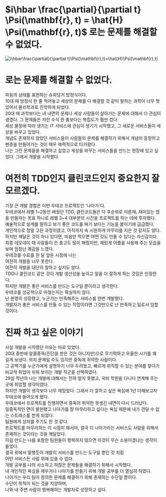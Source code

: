 # $i\hbar \frac{\partial}{\partial t} \Psi(\mathbf{r}, t) = \hat{H} \Psi(\mathbf{r}, t)$ 로는 문제를 해결할 수 없었다.
<img src="https://latex.codecogs.com/png.image?\inline&space;\huge&space;\dpi{150}\bg{white}&space;i\hbar\frac{\partial}{\partial&space;t}\Psi(\mathbf{r},t)=\hat{H}\Psi(\mathbf{r},t)" title=" i\hbar\frac{\partial}{\partial t}\Psi(\mathbf{r},t)=\hat{H}\Psi(\mathbf{r},t)" />

# 로는 문제를 해결할 수 없었다.

파동의 상태를 표현하는 슈뢰딩거 방정식이다.  
10대 때 방정식 한 줄 적어놓고 세상의 문제를 다 해결할 것 같이 말하는 과학이 너무 멋있어서 물리학과로 진학하게 되었다.  
20대 때 과학보다는 내 내면의 문제나 세상 사람들이 살아가는 문제에 대해서 더 관심이 생겼다. 그 문제들은 저런 수식 한 줄보다는 복잡도가 훨씬 컸다.  
세상 물정에 따라 생기는 IT 서비스에 관심이 생기기 시작했고, 그 새로운 서비스들이 세상을 바꾸고 있었다.  
개념도 존재하지 않았던 서비스들이 사람들의 문제를 해결하기 위해서 개념이 등장하고 팬층을 만들어가는 것이 매우 매력적으로 다가왔다.  
나는 그런 문제들을 해결하고 싶었고 세상을 바꾸는 서비스들을 만드는 현장에 있고 싶었다.
그래서 개발을 시작했다.

# 여전히 TDD인지 클린코드인지 중요한지 잘 모르겠다.

가장 큰 개발 경험은 이번 우테코 프로젝트인 '나아가'다.  
우테코에서 레벨 1\~2동안 배웠던 TDD, 클린코드들은 다 후순위로 미룬채, 재미있는 앱을 만들자는 목표 하나로 레벨 3\~4 대부분의 시간을 프로젝트를 하는 데에 투자했다.  
예술적으로 설계를 잘하고 보기 좋은 코드를 짜기 보다는 기능을 붙이기에 급급했다.  
개인적으로 정말 고된 과정이였고, 아직까지 속 시원하게 마무리를 지은 것 같지도 않다.  
하지만 깨달은 것이 하나 있다면, 마음만 먹으면 어떤 것도 만들 수 있다는 자신감이다.  
최종 데모데이 때 사람들이 쓴 충고도 많이 해줬지만, 재밌게 어플을 사용해 주는 모습을 보며 엄청난 쾌감을 느꼈다.  
우테코를 수료를 한 달 앞둔 시점에 나는  
여전히 개발을 너무 못한다.  
여전히 개발을 대단히 잘하고 싶지도 않다.  
TDD나 클린코드 같은 것이 개발 생산성을 높이고 일을 더 잘하게 하는 것임은 인정한다.  
하지만 개발은 좋은 서비스를 만드는 도구일 뿐이라고 생각한다.  
우테코를 성공적으로 마쳤는지는 확실하지 않다.  
난 분명히 성장했고, 누군가는 만족해주는 서비스를 한번 개발했다.  
개발자가 좋은 서비스를 만들 수 있는 직업이라면 그것만으로 난 만족하고 일로서 임할 것이다.

# 진짜 하고 싶은 이야기

사실 개발을 시작했던 이유는 따로 있었다.  
20대 중반에 알콜중독(진단을 받은 것은 아니지만)으로 무기력하고 우울한 시기를 꽤 길게 보냈다. 의지 문제일 수도 있지만 중독에 취약한 사람이다.  
그 공백기를 누군가에게 설명하기 너무 두려웠고, 빠르게 취직할 수 있는 분야를 찾다가 비교적 취업이 쉬워 보이는 개발 직군을 선택하였다.  
29살 작년의 나는 개발에 대해서는 전혀 알지 못했고, 국비 학원을 다니다 연계해 주는 곳에 취업할 생각이였다.  
하지만 개발이 생각보다 너무 재밌었다. 그래서 더 잘하고 싶은 욕심에 1년 더해보고자 우테코에 들어오게 됐다.  
우테코에서 프로젝트를 진행하면서 중독의 취약한 못생긴 내면이 다시 드러났다.  
일중독적인 면이 발현됐고 나아가를 잘 마무리하고 싶다는 욕심 때문에 내가 견딜 수 없는 스트레스를 받게 되었다.  
팀원에게 상처를 주기도 한 것 같다.  
프로젝트를 마무리하는 이 시점이 돼서야, 결국 이 나아가라는 서비스도 사람을 위해서 존재하는 것이라는 것을 깨달았다.  
이걸 만드는 나를 포함한 팀원들이 행복하지 않으면 이것이 무슨 소용이겠냐는 생각이 들었다.  
결국 위에서 말했듯이 개발이 서비스를 만드는 도구일 뿐인 것 처럼  
어떤 서비스든 사람 위에 있을 수 없다.  
개발 공부를 나의 사소하고 하찮은 문제들을 해결하기 위해서 시작했다.  
내 개인적인 욕심을 채우거나 나아가를 만들기 위해 개발 공부를 더 열심히 하였다.  
나아가는 우리 팀이 정의한 문제를 해결하기 위해 존재하는 수단일 뿐이다.   
수단이 목적이 되는 것을 지양하며,   
나와 내 주변 사람이 행복해하는 개발자로 성장하고 싶다.

